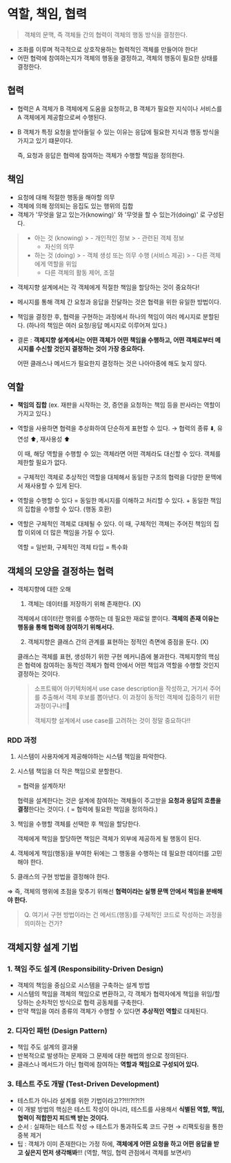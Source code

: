 # 역할, 책임, 협력

> 객체의 문맥, 즉 객체들 간의 협력이 객체의 행동 방식을 결정한다.

- 조화를 이루며 적극적으로 상호작용하는 협력적인 객체를 만들어야 한다!
- 어떤 협력에 참여하는지가 객체의 행동을 결정하고, 객체의 행동이 필요한 상태를 결정한다.

## 협력

- 협력은 A 객체가 B 객체에게 도움을 요청하고, B 객체가 필요한 지식이나 서비스를 A 객체에게 제공함으로써 수행된다.
- B 객체가 특정 요청을 받아들일 수 있는 이유는 응답에 필요한 지식과 행동 방식을 가지고 있기 떄문이다.

  즉, 요청과 응답은 협력에 참여하는 객체가 수행할 책임을 정의한다.

## 책임

- 요청에 대해 적절한 행동을 해야할 의무
- 객체에 의해 정의되는 응집도 있는 행위의 집합
- 객체가 '무엇을 알고 있는가(knowing)' 와 '무엇을 할 수 있는가(doing)' 로 구성된다.

> - 아는 것 (knowing)
    >   - 개인적인 정보
    >   - 관련된 객체 정보
>   - 자신의 의무
> - 하는 것 (doing)
    >   - 객체 생성 또는 의무 수행 (서비스 제공)
    >   - 다른 객체에게 역할을 위임
>   - 다른 객체의 활동 제어, 조절

- 객체지향 설계에서는 각 객체에게 적절한 책임을 할당하는 것이 중요하다!
- 메시지를 통해 객체 간 요청과 응답을 전달하는 것은 협력을 위한 유일한 방법이다.
- 책임을 결정한 후, 협력을 구현하는 과정에서 하나의 책임이 여러 메시지로 분할된다. (하나의 책임은 여러 요청/응답 메시지로 이루어져 있다.)

- 결론 : **객체지향 설계에서는 어떤 객체가 어떤 책임을 수행하고, 어떤 객체로부터 메시지를 수신할 것인지 결정하는 것이 가장 중요하다.**

  어떤 클래스나 메서드가 필요한지 결정하는 것은 나아아중에 해도 늦지 않다.

## 역할

- **책임의 집합** (ex. 재판을 시작하는 것, 증언을 요청하는 책임 등을 판사라는 역할이 가지고 있다.)
- 역할을 사용하면 협력을 추상화하여 단순하게 표현할 수 있다. → 협력의 종류 ⬇️, 유연성 ⬆️, 재사용성 ⬆️

  이 때, 해당 역할을 수행할 수 있는 객체라면 어떤 객체라도 대신할 수 있다. 객체를 제한할 필요가 없다.

  = 구체적인 객체로 추상적인 역할을 대체해서 동일한 구조의 협력을 다양한 문맥에서 재사용할 수 있게 된다.
- 역할을 수행할 수 있다 = 동일한 메시지를 이해하고 처리할 수 있다. + 동일한 책임의 집합을 수행할 수 있다. (행동 호환)

- 역할은 구체적인 객체로 대체될 수 있다. 이 때, 구체적인 객체는 주어진 책임의 집합 이외에 더 많은 책임을 가질 수 있다.

  역할 = 일반화, 구체적인 객체 타입 = 특수화

## 객체의 모양을 결정하는 협력

- 객체지향에 대한 오해
    1. 객체는 데이터를 저장하기 위해 존재한다. (X)

  객체에서 데이터란 행위를 수행하는 데 필요한 재료일 뿐이다. **객체의 존재 이유는 행동을 통해 협력에 참여하기 위해서다.**

    2. 객체지향은 클래스 간의 관계를 표현하는 정적인 측면에 중점을 둔다. (X)

  클래스는 객체를 표현, 생성하기 위한 구현 메커니즘에 불과한다. 객체지향의 핵심은 협력에 참여하는 동적인 객체가 협력 안에서 어떤 책임과 역할을 수행할 것인지 결정하는 것이다.

  > 소프트웨어 아키텍처에서 use case description을 작성하고, 거기서 주어를 추출해서 객체 후보를 뽑아낸다. 이 과정이 동적인 객체에 집중하기 위한 과정이구나!!🫢
  >
  > 객체지향 설계에서 use case를 고려하는 것이 정말 중요하다!!

### RDD 과정

1. 시스템이 사용자에게 제공해야하는 시스템 책임을 파악한다.
2. 시스템 책임을 더 작은 책임으로 분할한다.

   = 협력을 설계하자!

   협력을 설계한다는 것은 설계에 참여하는 객체들이 주고받을 **요청과 응답의 흐름을 결정**한다는 것이다. ( = 협력에 필요한 책임을 정의하라.)
3. 책임을 수행할 객체를 선택한 후 책임을 할당한다.

   객체에게 책임을 할당하면 책임은 객체가 외부에 제공하게 될 행동이 된다.

3. 객체에게 책임(행동)을 부여한 뒤에는 그 행동을 수행하는 데 필요한 데이터를 고민해야 한다.
4. 클래스의 구현 방법을 결정해야 한다.

⇒ 즉, 객체의 행위에 초점을 맞추기 위해선 **협력이라는 실행 문맥 안에서 책임을 분배해야 한다.**

> Q. 여기서 구현 방법이라는 건 메서드(행동)를 구체적인 코드로 작성하는 과정을 의미하는 건가?

## 객체지향 설계 기법

### 1. 책임 주도 설계 (Responsibility-Driven Design)

- 객체의 책임을 중심으로 시스템을 구축하는 설계 방법
- 시스템의 책임을 객체의 책임으로 변환하고, 각 객체가 협력자에게 책임을 위임/할당하는 순차적인 방식으로 협력 공동체를 구축한다.
- 만약 책임을 여러 종류의 객체가 수행할 수 있다면 **추상적인 역할**로 대체된다.

### 2. 디자인 패턴 (Design Pattern)

- 책임 주도 설계의 결과물
- 반복적으로 발생하는 문제와 그 문제에 대한 해법의 쌍으로 정의된다.
- 클래스나 메서드가 아닌 협력에 참여하는 **역할과 책임으로 구성되어 있다.**

### 3. 테스트 주도 개발 (Test-Driven Development)

- 테스트가 아니라 설계를 위한 기법이라고??!!!?!?!?!
- 이 개발 방법의 핵심은 테스트 작성이 아니라, 테스트를 사용해서 **식별된 역할, 책임, 협력이 적합한지 피드백 받는 것이다.**
- 순서 : 실패하는 테스트 작성 → 테스트가 통과하도록 코드 구현 → 리팩토링을 통한 중복 제거
- 팁 : 객체가 이미 존재한다는 가정 하에, **객체에게 어떤 요청을 하고 어떤 응답을 받고 싶은지 먼저 생각해봐**!!! (역할, 책임, 협력 관점에서 객체를 보면서!)
